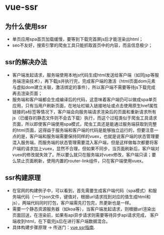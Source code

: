 # vue-ssr
## 为什么使用ssr
- 单页应用spa首页加载缓慢，要等到下载完首屏js后才能渲染出html；
- seo不友好，搜索引擎的爬虫工具只能抓取首页中的内容，而且信息极少；

## ssr的解决办法
- 客户端发起请求，服务端使用本地js代码生成html发送给客户端（如同jsp等服务端渲染技术），再下载js并执行完，完成客户端的激活（html页面dom元素与虚拟dom建立关联，激活绑定的事件），所以客户端不需要等待js下载完成再去渲染页面；
- 服务端和客户端都会生成编译后的代码，这意味着客户端仍可以做成spa单页应用，只有当用户刷新页面，在地址栏输入链接地址或点击使用原生href属性链接的a标签等情况下，客户端会向服务端请求渲染后的页面和重新请求所有js（已缓存的静态文件则不会去下载）执行，而这个过程类似于爬虫工具请求页面，所以即使客户端使用spa模式，爬虫工具还是能通过服务端获取到完整的html页面，这得益于服务端和客户端的代码是能够独立运行的，但要注意一点的是，客户端和服务端需要保持同样的vuex，也就是说客户端的状态管理要混入服务端，而服务端的状态管理需要混入客户端，但是这样做每次都要将客户端的请求加上vuex，显然不合理，但如果不同步，当页面刷新后，客户端对vuex的修改就失效了。所以要么就只在服务端对vuex修改，客户端只读；要么禁止页面刷新，使用内置的router-link组件，只在客户端使用vuex。

## ssr构建原理
- 在官网的构建例子中，可以看到，首先需要生成客户端代码（spa模式）和服务端代码（一个json文件，键值对，根据url请求找到对应的值生成html和js），两端代码同时打包，客户端需先打包完，热更新也是一样。
- 需要一个静态资源服务器（如koa等），当客户端发起请求，则根据url渲染出页面回送，在渲染前，如果有api异步请求则需要等待异步api请求完成，
客户端收到html，在下载完js后在进行客户端数据混合。
- 具体构建步骤原理 -> 传送门：[vue ssr指南](https://ssr.vuejs.org/zh/#什么是服务器端渲染-ssr-？). 

